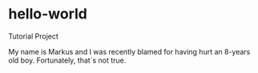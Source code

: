# hello-world
Tutorial Project

My name is Markus and I was recently blamed for having hurt an 8-years old boy. Fortunately, that´s not true.
